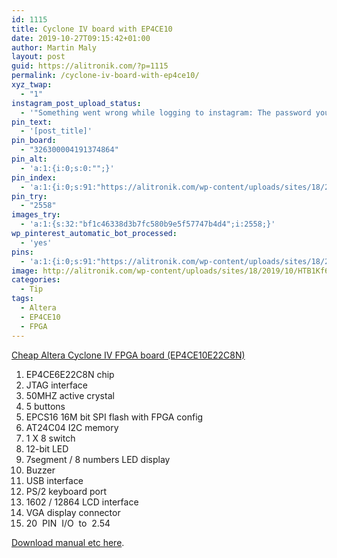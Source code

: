```yaml
---
id: 1115
title: Cyclone IV board with EP4CE10
date: 2019-10-27T09:15:42+01:00
author: Martin Maly
layout: post
guid: https://alitronik.com/?p=1115
permalink: /cyclone-iv-board-with-ep4ce10/
xyz_twap:
  - "1"
instagram_post_upload_status:
  - '"Something went wrong while logging to instagram: The password you entered is incorrect. Please try again."'
pin_text:
  - '[post_title]'
pin_board:
  - "326300004191374864"
pin_alt:
  - 'a:1:{i:0;s:0:"";}'
pin_index:
  - 'a:1:{i:0;s:91:"https://alitronik.com/wp-content/uploads/sites/18/2019/10/HTB1Kf6DasvrK1Rjy0Feq6ATmVXaR.jpg";}'
pin_try:
  - "2558"
images_try:
  - 'a:1:{s:32:"bf1c46338d3b7fc580b9e5f57747b4d4";i:2558;}'
wp_pinterest_automatic_bot_processed:
  - 'yes'
pins:
  - 'a:1:{i:0;s:91:"https://alitronik.com/wp-content/uploads/sites/18/2019/10/HTB1Kf6DasvrK1Rjy0Feq6ATmVXaR.jpg";}'
image: http://alitronik.com/wp-content/uploads/sites/18/2019/10/HTB1Kf6DasvrK1Rjy0Feq6ATmVXaR.jpg
categories:
  - Tip
tags:
  - Altera
  - EP4CE10
  - FPGA
---
```

[Cheap Altera Cyclone IV FPGA board (EP4CE10E22C8N)](http://s.click.aliexpress.com/e/4QtUboKM)

  1. EP4CE6E22C8N chip
  2. JTAG interface
  3. 50MHZ active crystal
  4. 5 buttons
  5. EPCS16 16M bit SPI flash with FPGA config
  6. AT24C04 I2C memory
  7. 1 X 8 switch
  8. 12-bit LED
  9. 7segment / 8 numbers LED display
 10. Buzzer
 11. USB interface 
 12. PS/2 keyboard port
 13. 1602 / 12864 LCD interface
 14. VGA display connector
 15. 20  PIN  I/O  to  2.54

[Download manual etc here](https://1drv.ms/u/s!AAmIFyXyFDL-iM8s).